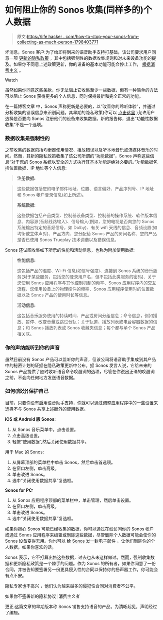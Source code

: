 # 如何阻止你的 Sonos 收集(同样多的)个人数据

> 原文:[https://life hacker . com/how-to-stop-your-sonos-from-collecting-as-much-person-1798403771](https://lifehacker.com/how-to-stop-your-sonos-from-collecting-as-much-person-1798403771)

坏消息，Sonos 客户:为了给即将到来的语音助手支持打基础，该公司要求用户同意一项 [更新的隐私政策](http://www.sonos.com/en-us/legal/privacy#additional-data) ，其中包括强制性的数据收集规则和对未来设备功能的提及。如果你不同意上述政策更新，你的设备的基本功能可能会停止工作， [根据消费主义](https://consumerist.com/2017/08/23/sonos-holds-software-updates-hostage-if-you-dont-sign-new-privacy-agreement/) 。

Watch

虽然如果你同意这些条款，你无法阻止它收集至少一些数据，但有一种简单的方法可以阻止 Sonos 获得更多的个人信息，同时保持最新和完全正常的功能。

在一篇博客文章 中，Sonos 声称更新是必要的，以“改善你的聆听体验”，并通过分析收集的错误信息来识别问题。其早期的隐私政策(你可以 [点击这里](https://web.archive.org/web/20170606145554/http://www.sonos.com/en-us/legal/privacy) )允许用户选择是否要向 Sonos 注册他们的设备来收集数据。新的报告称，退出“功能性数据收集”不是一个选项。

### **数据收集是强制性的**

之前收集的数据包括均衡器使用情况、播放错误以及听本地音乐或流媒体音乐的时间。然而，其新的隐私政策收集了该公司所谓的“功能数据”，Sonos 声称这些信息“对于您的 Sonos 系统以安全的方式执行其基本功能是绝对必要的。”功能数据包括位置数据、IP 地址等个人信息:

> **注册数据:**

> 这些数据包括您的电子邮件地址、位置、语言偏好、产品序列号、IP 地址和 Sonos 帐户登录信息(如上所述)。
> 
> **系统数据:**
> 
> 这些数据包括产品类型、控制器设备类型、控制器的操作系统、软件版本信息、内容源(音频线路输入)、信号输入(例如，您的电视是否向您的 Sonos 系统输出特定的音频信号，如 Dolby)、有关 wifi 天线的信息、音频设置(如均衡或立体声对)、产品方向、您分配给 Sonos 产品的房间名称、您的产品是否已使用 Sonos Trueplay 技术调谐以及错误信息。

Sonos 还试图收集如下所示的性能和活动信息，也称为附加使用数据:

> **性能信息:**
> 
> 这包括产品的温度、Wi-Fi 信息(如信号强度)、连接到 Sonos 系统的音乐服务(对于某些服务，包括您的登录用户名，但不包括此类服务的密码)、关于您使用 Sonos 应用程序与其他控制机制的频率、Sonos 应用程序内的交互流程、您使用设备上的物理控件的频率、Sonos 应用程序使用时的位置数据以及 Sonos 产品的使用时长等信息。
> 
> **活动信息:**
> 
> 这包括音乐服务使用的持续时间、产品或房间分组信息；命令信息，例如播放、暂停、改变音量或跳过音轨；关于轨道、播放列表或电台容器数据的信息；和 Sonos 播放列表或 Sonos 收藏夹信息；每个都与单个 Sonos 产品相关联。

### 你的声纳能听到你的声音

虽然目前没有 Sonos 产品可以监听你的声音，但该公司将语音助手集成到其产品中的秘密计划的证据在隐私政策更新中公布。据 Sonos 发言人说，它给未来的 Sonos 产品提供了随时收听语音命令唤醒词的选项，尽管在你说出正确的唤醒词之前，不会向任何地方发送语音数据。

### **如何(部分)保护自己**

目前，只要你没有启用语音助手支持，你就可以通过调整应用程序中的一些设置来选择不与 Sonos 共享上述额外的使用数据。

**iOS 或 Android 版 Sonos:**

1.  从 Sonos 音乐菜单中，点击设置。
2.  点击高级设置。
3.  轻按“使用数据”,然后关闭使用数据共享。

用于 Mac 的 Sonos:

1.  从屏幕顶部的菜单栏中单击 Sonos，然后单击首选项。
2.  在窗口左侧，单击高级。
3.  单击改进 Sonos。
4.  选中“关闭使用数据共享”复选框。

**Sonos for PC:**

1.  从 Sonos 应用程序顶部的菜单栏中，单击管理，然后单击设置。
2.  在窗口左侧，单击高级。
3.  单击改进 Sonos。
4.  选中“关闭使用数据共享”复选框。

如果你担心 Sonos 可能已经收集的数据，你可以通过在线访问你的 Sonos 帐户或通过 Sonos 应用程序来编辑或删除这些数据，尽管删除个人数据可能会使你的 Sonos 设备变得无用。你也可以 [给 Sonos 发一封电子邮件](mailto:privacy@sonos.com) ，让他们删除你的个人数据，如果你喜欢的话。

Sonos 表示，它不打算出售这些数据，过去也从未这样做过。然而，强制收集数据和更新隐私政策是一个棘手的问题。作为 Sonos 的所有者，如果你同意了一份合同，并被告知要签署另一份更具侵入性的合同以保持你的扬声器工作，你可能会有点不安。

隐私专家也不高兴 ，他们认为越来越多的侵犯性合同对消费者不公平。

如果你不签署新的隐私协议 |消费主义者

更正:这篇文章的早期版本称 Sonos 销售支持语音的产品。为清晰起见，声明经过了编辑。